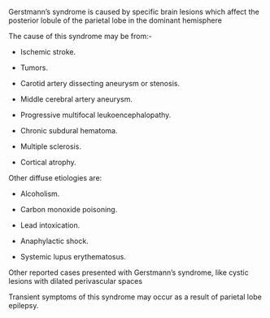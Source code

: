 Gerstmann’s syndrome is caused by specific brain lesions which affect the posterior lobule of the parietal lobe in the dominant hemisphere

The cause of this syndrome may be from:-

- Ischemic stroke.

- Tumors.

- Carotid artery dissecting aneurysm or stenosis.

- Middle cerebral artery aneurysm.

- Progressive multifocal leukoencephalopathy.

- Chronic subdural hematoma.

- Multiple sclerosis.

- Cortical atrophy.

Other diffuse etiologies are:

- Alcoholism.

- Carbon monoxide poisoning.

- Lead intoxication.

- Anaphylactic shock.

- Systemic lupus erythematosus.

Other reported cases presented with Gerstmann’s syndrome, like cystic lesions with dilated perivascular spaces

Transient symptoms of this syndrome may occur as a result of parietal lobe epilepsy.